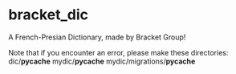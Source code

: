 # bracket_dic
A French-Presian Dictionary, made by Bracket Group!

Note that if you encounter an error, please make these directories:
dic/__pycache__
mydic/__pycache__
mydic/migrations/__pycache__
